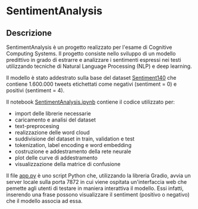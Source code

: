 # SentimentAnalysis

## Descrizione
SentimentAnalysis è un progetto realizzato per l'esame di Cognitive Computing Systems. 
Il progetto consiste nello sviluppo di un modello predittivo in grado di estrarre e analizzare i sentimenti espressi nei testi utilizzando tecniche di Natural Language Processing (NLP) e deep learning. 

Il modello è stato addestrato sulla base del dataset [Sentiment140](https://www.kaggle.com/datasets/kazanova/sentiment140)
 che contiene 1.600.000 tweets etichettati come negativi (sentiment = 0) e positivi (sentiment = 4).

Il notebook [SentimentAnalysis.ipynb](./SentimentAnalysis.ipynb) contiene il codice utilizzato per:
- import delle librerie necessarie
- caricamento e analisi del dataset
- text-preprocesing
- realizzazione delle word cloud
- suddivisione del dataset in train, validation e test
- tokenization, label encoding e word embedding
- costruzione e addestramento della rete neurale 
- plot delle curve di addestramento
- visualizzazione della matrice di confusione

Il file [app.py](./app.py) è uno script Python che, utilizzando la libreria Gradio, avvia un server locale sulla porta 7872 in cui viene ospitata un'interfaccia web che pemette agli utenti di testare in maniera interattiva il modello. Essi infatti, inserendo una frase possono visualizzare il sentiment (positivo o negativo) che il modello associa ad essa.







